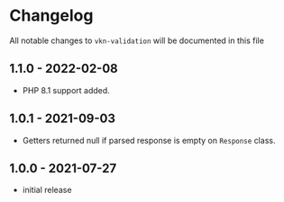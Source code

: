 # Changelog

All notable changes to `vkn-validation` will be documented in this file

## 1.1.0 - 2022-02-08

- PHP 8.1 support added.

## 1.0.1 - 2021-09-03

- Getters returned null if parsed response is empty on `Response` class.

## 1.0.0 - 2021-07-27

- initial release

